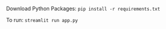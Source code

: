 Download Python Packages: 
 ```pip install -r requirements.txt```

To run: 
 ```streamlit run app.py```
